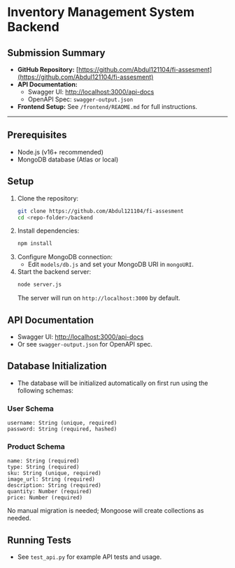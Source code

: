 # Inventory Management System Backend

## Submission Summary

- **GitHub Repository:** [https://github.com/Abdul121104/fi-assesment](https://github.com/Abdul121104/fi-assesment)
- **API Documentation:**
  - Swagger UI: [http://localhost:3000/api-docs](http://localhost:3000/api-docs)
  - OpenAPI Spec: `swagger-output.json`
- **Frontend Setup:** See `/frontend/README.md` for full instructions.

---

## Prerequisites
- Node.js (v16+ recommended)
- MongoDB database (Atlas or local)

## Setup
1. Clone the repository:
   ```bash
   git clone https://github.com/Abdul121104/fi-assesment
   cd <repo-folder>/backend
   ```
2. Install dependencies:
   ```bash
   npm install
   ```
3. Configure MongoDB connection:
   - Edit `models/db.js` and set your MongoDB URI in `mongoURI`.
4. Start the backend server:
   ```bash
   node server.js
   ```
   The server will run on `http://localhost:3000` by default.

## API Documentation
- Swagger UI: [http://localhost:3000/api-docs](http://localhost:3000/api-docs)
- Or see `swagger-output.json` for OpenAPI spec.

## Database Initialization
- The database will be initialized automatically on first run using the following schemas:

### User Schema
```
username: String (unique, required)
password: String (required, hashed)
```

### Product Schema
```
name: String (required)
type: String (required)
sku: String (unique, required)
image_url: String (required)
description: String (required)
quantity: Number (required)
price: Number (required)
```

No manual migration is needed; Mongoose will create collections as needed.

## Running Tests
- See `test_api.py` for example API tests and usage. 